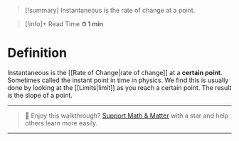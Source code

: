
> [!summary]
Instantaneous is the rate of change at a point.

>[!info]+ Read Time
**⏱ 1 min**

# Definition 
Instantaneous is the [[Rate of Change|rate of change]] at a **certain point**. Sometimes called the instant point in time in physics. We find this is usually done by looking at the [[Limits|limit]] as you reach a certain point. The result is the slope of a point.


---

> 🧠 Enjoy this walkthrough? [Support Math & Matter](https://github.com/rajeevphysics/Obsidian-MathMatter) with a star and help others learn more easily.

---


